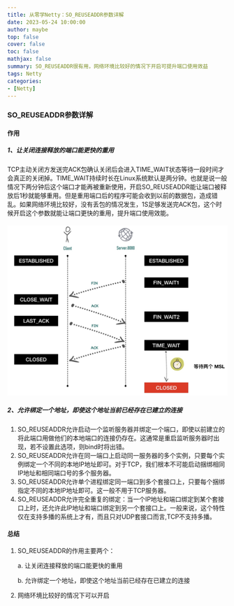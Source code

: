 ```yaml
---
title: 从零学Netty：SO_REUSEADDR参数详解
date: 2023-05-24 10:00:00
author: maybe
top: false
cover: false
toc: false
mathjax: false
summary: SO_REUSEADDR很有用，网络环境比较好的情况下开启可提升端口使用效益
tags: Netty
categories:
- [Netty]
---
```


### SO_REUSEADDR参数详解

#### 作用

##### 1、让关闭连接释放的端口能更快的重用

​	TCP主动关闭方发送完ACK包确认关闭后会进入TIME_WAIT状态等待一段时间才会真正的关闭掉。TIME_WAIT持续时长在Linux系统默认是两分钟。也就是说一般情况下两分钟后这个端口才能再被重新使用，开启SO_REUSEADDR能让端口被释放后1秒就能够重用。但是重用端口后的程序可能会收到以前的数据包，造成错乱。如果网络环境比较好，没有丢包的情况发生，1S足够发送完ACK包，这个时候开启这个参数就能让端口更快的重用，提升端口使用效能。

#### ![](/medias/assets/netty/so_reuseaddr.jpg)

##### 2、允许绑定一个地址，即使这个地址当前已经存在已建立的连接

1. SO_REUSEADDR允许启动一个监听服务器并绑定一个端口，即使以前建立的将此端口用做他们的本地端口的连接仍存在。这通常是重启监听服务器时出现，若不设置此选项，则bind时将出错。
2. SO_REUSEADDR允许在同一端口上启动同一服务器的多个实例，只要每个实例绑定一个不同的本地IP地址即可。对于TCP，我们根本不可能启动捆绑相同IP地址和相同端口号的多个服务器。
3. SO_REUSEADDR允许单个进程绑定同一端口到多个套接口上，只要每个捆绑指定不同的本地IP地址即可。这一般不用于TCP服务器。
4. SO_REUSEADDR允许完全重复的绑定：当一个IP地址和端口绑定到某个套接口上时，还允许此IP地址和端口绑定到另一个套接口上。一般来说，这个特性仅在支持多播的系统上才有，而且只对UDP套接口而言,TCP不支持多播。

#### 总结

1. SO_REUSEADDR的作用主要两个：

    a. 让关闭连接释放的端口能更快的重用

    b. 允许绑定一个地址，即使这个地址当前已经存在已建立的连接

2. 网络环境比较好的情况下可以开启